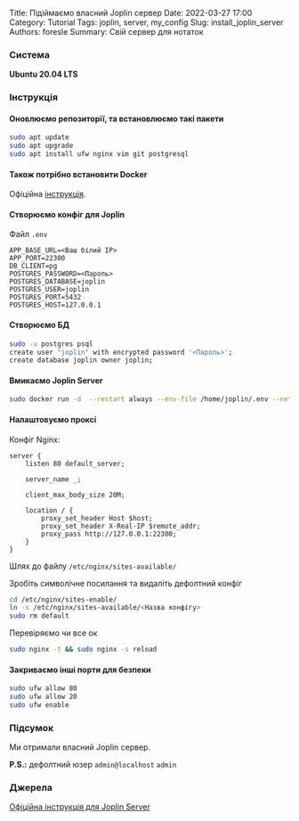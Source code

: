 Title: Підіймаємо власний Joplin сервер
Date: 2022-03-27 17:00
Category: Tutorial
Tags: joplin, server, my_config
Slug: install_joplin_server
Authors: foresle
Summary: Свій сервер для нотаток

### Система

**Ubuntu 20.04 LTS**

### Інструкція

#### Оновлюємо репозиторії, та встановлюємо такі пакети

```sh
sudo apt update
sudo apt upgrade
sudo apt install ufw nginx vim git postgresql
```

#### Також потрібно встановити Docker

Офіційна [інструкція](https://docs.docker.com/engine/install/).

#### Створюємо конфіг для Joplin

Файл `.env`

```env
APP_BASE_URL=<Ваш білий IP>
APP_PORT=22300
DB_CLIENT=pg
POSTGRES_PASSWORD=<Пароль>
POSTGRES_DATABASE=joplin
POSTGRES_USER=joplin
POSTGRES_PORT=5432
POSTGRES_HOST=127.0.0.1
```

#### Створюємо БД

```sh
sudo -u postgres psql
create user "joplin" with encrypted password '<Пароль>';
create database joplin owner joplin;
```

#### Вмикаємо Joplin Server

```sh
sudo docker run -d  --restart always --env-file /home/joplin/.env --net=host --add-host=host.docker.internal:127.0.0.1 -p 22300:22300 joplin/server:latest
```

#### Налаштовуємо проксі

Конфіг Nginx:

```
server {
	listen 80 default_server;

	server_name _;
		
	client_max_body_size 20M;

	location / {
		proxy_set_header Host $host;
		proxy_set_header X-Real-IP $remote_addr;
		proxy_pass http://127.0.0.1:22300;
	}
}
```

Шлях до файлу `/etc/nginx/sites-available/`

Зробіть символічне посилання та видаліть дефолтний конфіг

```sh
cd /etc/nginx/sites-enable/
ln -s /etc/nginx/sites-available/<Назва конфігу>
sudo rm default
```

Перевіряємо чи все ок

```sh
sudo nginx -t && sudo nginx -s reload
```

#### Закриваємо інші порти для безпеки

```sh
sudo ufw allow 80
sudo ufw allow 20
sudo ufw enable
```

### Підсумок

Ми отримали власний Joplin сервер.

**P.S.:** дефолтний юзер `admin@localhost` `admin`

### Джерела

[Офіційна інструкція для Joplin Server](https://github.com/laurent22/joplin/blob/dev/packages/server/README.md)
